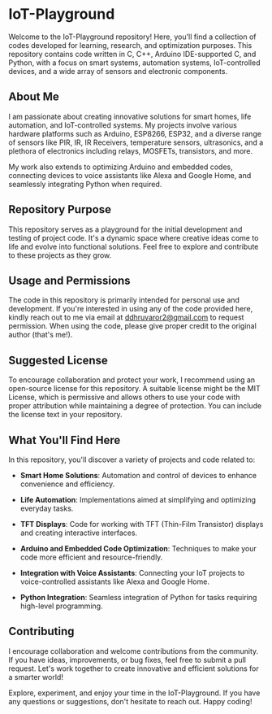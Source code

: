 # IoT-Playground

Welcome to the IoT-Playground repository! Here, you'll find a collection of codes developed for learning, research, and optimization purposes. This repository contains code written in C, C++, Arduino IDE-supported C, and Python, with a focus on smart systems, automation systems, IoT-controlled devices, and a wide array of sensors and electronic components.

## About Me

I am passionate about creating innovative solutions for smart homes, life automation, and IoT-controlled systems. My projects involve various hardware platforms such as Arduino, ESP8266, ESP32, and a diverse range of sensors like PIR, IR, IR Receivers, temperature sensors, ultrasonics, and a plethora of electronics including relays, MOSFETs, transistors, and more.

My work also extends to optimizing Arduino and embedded codes, connecting devices to voice assistants like Alexa and Google Home, and seamlessly integrating Python when required.

## Repository Purpose

This repository serves as a playground for the initial development and testing of project code. It's a dynamic space where creative ideas come to life and evolve into functional solutions. Feel free to explore and contribute to these projects as they grow.

## Usage and Permissions

The code in this repository is primarily intended for personal use and development. If you're interested in using any of the code provided here, kindly reach out to me via email at [ddhruvaror2@gmail.com](mailto:ddhruvaror2@gmail.com) to request permission. When using the code, please give proper credit to the original author (that's me!).

## Suggested License

To encourage collaboration and protect your work, I recommend using an open-source license for this repository. A suitable license might be the MIT License, which is permissive and allows others to use your code with proper attribution while maintaining a degree of protection. You can include the license text in your repository.

## What You'll Find Here

In this repository, you'll discover a variety of projects and code related to:

- **Smart Home Solutions**: Automation and control of devices to enhance convenience and efficiency.

- **Life Automation**: Implementations aimed at simplifying and optimizing everyday tasks.

- **TFT Displays**: Code for working with TFT (Thin-Film Transistor) displays and creating interactive interfaces.

- **Arduino and Embedded Code Optimization**: Techniques to make your code more efficient and resource-friendly.

- **Integration with Voice Assistants**: Connecting your IoT projects to voice-controlled assistants like Alexa and Google Home.

- **Python Integration**: Seamless integration of Python for tasks requiring high-level programming.

## Contributing

I encourage collaboration and welcome contributions from the community. If you have ideas, improvements, or bug fixes, feel free to submit a pull request. Let's work together to create innovative and efficient solutions for a smarter world!

Explore, experiment, and enjoy your time in the IoT-Playground. If you have any questions or suggestions, don't hesitate to reach out. Happy coding!
